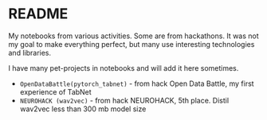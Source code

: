 # README

My notebooks from various activities. Some are from hackathons.
It was not my goal to make everything perfect,  but many use interesting
technologies and libraries.

I have many pet-projects in notebooks and will add it here sometimes.

- `OpenDataBattle(pytorch_tabnet)` - from hack Open Data Battle, my first experience of TabNet
- `NEUROHACK (wav2vec)` - from hack NEUROHACK, 5th place. Distil wav2vec less than 300 mb model size